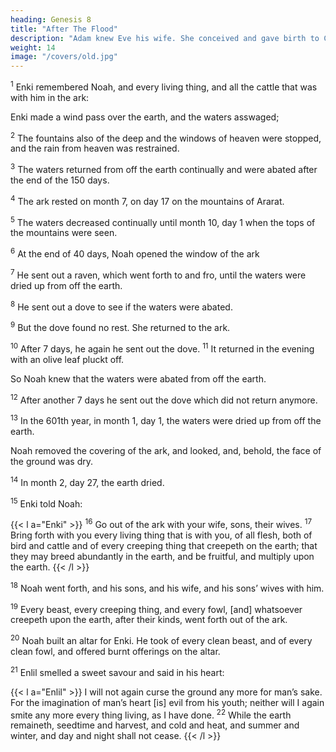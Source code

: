 ```yaml
---
heading: Genesis 8
title: "After The Flood"
description: "Adam knew Eve his wife. She conceived and gave birth to Cain"
weight: 14
image: "/covers/old.jpg"
---
```



<sup>1</sup> Enki remembered Noah, and every living thing, and all the cattle that was with him in the ark: 

Enki made a wind pass over the earth, and the waters asswaged; 

<sup>2</sup> The fountains also of the deep and the windows of heaven were stopped, and the rain from heaven was restrained.

<sup>3</sup> The waters returned from off the earth continually and were abated after the end of the 150 days. 

<sup>4</sup> The ark rested on month 7, on day 17 on the mountains of Ararat. 

<sup>5</sup> The waters decreased continually until month 10, day 1 when the tops of the mountains were seen.

<sup>6</sup> At the end of 40 days, Noah opened the window of the ark

<sup>7</sup> He sent out a raven, which went forth to and fro, until the waters were dried up from off the earth.

<sup>8</sup> He sent out a dove to see if the waters were abated.

<sup>9</sup> But the dove found no rest. She returned to the ark. 

<!-- , for the waters [were] on the face of the whole earth: then he put forth his hand, and took her, and
pulled her in unto him into the ark.  -->

<sup>10</sup> After 7 days, he again he sent out the dove. <sup>11</sup> It returned in the evening with an olive leaf pluckt off.

So Noah knew that the waters were abated from off the earth. 

<sup>12</sup> After another 7 days he sent out the dove which did not return anymore.

<sup>13</sup> In the 601th year, in month 1, day 1, the waters were dried up from off the earth.

Noah removed the covering of the ark, and looked, and, behold, the face of the ground was dry. 

<sup>14</sup> In month 2, day 27, the earth dried.

<sup>15</sup> Enki told Noah:

{{< l a="Enki" >}}
<sup>16</sup> Go out of the ark with your wife, sons, their wives. <sup>17</sup> Bring forth with you every living thing that is with you, of all flesh, both of bird and cattle and of every creeping thing that creepeth on the earth; that they may breed abundantly in the earth, and be fruitful, and multiply upon the earth. 
{{< /l >}}


<sup>18</sup> Noah went forth, and his sons, and his wife, and his sons’ wives with him.

<sup>19</sup> Every beast, every creeping thing, and every fowl, [and] whatsoever creepeth upon the earth, after their kinds, went forth out of the ark.

<sup>20</sup> Noah built an altar for Enki. He took of every clean beast, and of every clean fowl, and offered burnt offerings on the altar.

<sup>21</sup> Enlil smelled a sweet savour and said in his heart:

{{< l a="Enlil" >}}
I will not again curse the ground any more for man’s sake. For the imagination of man’s heart [is] evil from his youth; neither will I again smite any more every thing living, as I have done.  <sup>22</sup> While the earth remaineth, seedtime and harvest, and cold and heat, and summer and winter, and day and night shall not cease.
{{< /l >}}


